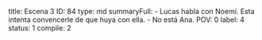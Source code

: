 title:          Escena 3
ID:             84
type:           md
summaryFull:    - Lucas habla con Noemí. Esta intenta convencerle de que huya con ella.
                - No está Ana.
POV:            0
label:          4
status:         1
compile:        2



